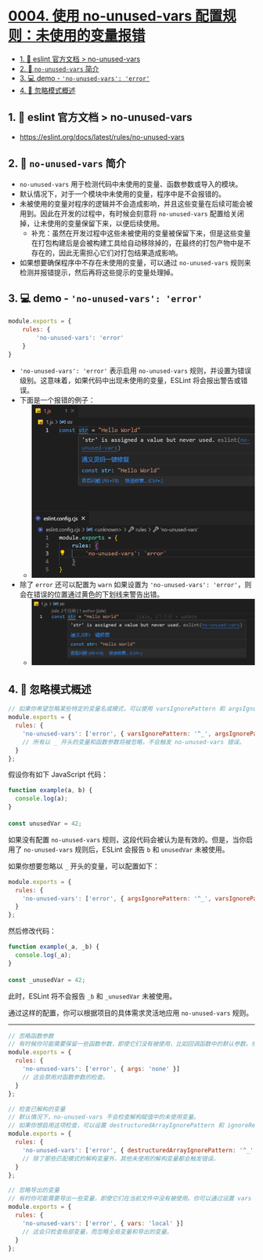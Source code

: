 # [0004. 使用 no-unused-vars 配置规则：未使用的变量报错](https://github.com/Tdahuyou/eslint/tree/main/0004.%20%E4%BD%BF%E7%94%A8%20no-unused-vars%20%E9%85%8D%E7%BD%AE%E8%A7%84%E5%88%99%EF%BC%9A%E6%9C%AA%E4%BD%BF%E7%94%A8%E7%9A%84%E5%8F%98%E9%87%8F%E6%8A%A5%E9%94%99)

<!-- region:toc -->
- [1. 🔗 eslint 官方文档 > no-unused-vars](#1--eslint-官方文档->-no-unused-vars)
- [2. 📒 `no-unused-vars` 简介](#2--no-unused-vars-简介)
- [3. 💻 demo - `'no-unused-vars': 'error'`](#3--demo---'no-unused-vars'-'error')
- [4. 📒 忽略模式概述](#4--忽略模式概述)
<!-- endregion:toc -->

## 1. 🔗 eslint 官方文档 > no-unused-vars

- https://eslint.org/docs/latest/rules/no-unused-vars

## 2. 📒 `no-unused-vars` 简介

- `no-unused-vars` 用于检测代码中未使用的变量、函数参数或导入的模块。
- 默认情况下，对于一个模块中未使用的变量，程序中是不会报错的。
- 未被使用的变量对程序的逻辑并不会造成影响，并且这些变量在后续可能会被用到。因此在开发的过程中，有时候会刻意将 `no-unused-vars` 配置给关闭掉，让未使用的变量保留下来，以便后续使用。
  - 补充：虽然在开发过程中这些未被使用的变量被保留下来，但是这些变量在打包构建后是会被构建工具给自动移除掉的，在最终的打包产物中是不存在的，因此无需担心它们对打包结果造成影响。
- 如果想要确保程序中不存在未使用的变量，可以通过 `no-unused-vars` 规则来检测并报错提示，然后再将这些提示的变量处理掉。

## 3. 💻 demo - `'no-unused-vars': 'error'`

```js
module.exports = {
    rules: {
        'no-unused-vars': 'error'
    }
}
```

- `'no-unused-vars': 'error'` 表示启用 `no-unused-vars` 规则，并设置为错误级别。这意味着，如果代码中出现未使用的变量，ESLint 将会报出警告或错误。
- 下面是一个报错的例子：
  - ![](md-imgs/2024-09-29-13-03-19.png)
- 除了 `error` 还可以配置为  `warn` 如果设置为 `'no-unused-vars': 'error'`，则会在错误的位置通过黄色的下划线来警告出错。
  - ![](md-imgs/2024-11-28-17-33-23.png)

## 4. 📒 忽略模式概述

```javascript
// 如果你希望忽略某些特定的变量名或模式，可以使用 varsIgnorePattern 和 argsIgnorePattern 选项：
module.exports = {
  rules: {
    'no-unused-vars': ['error', { varsIgnorePattern: '^_', argsIgnorePattern: '^_' }]
    // 所有以 _ 开头的变量和函数参数将被忽略，不会触发 no-unused-vars 错误。
  }
};
```


假设你有如下 JavaScript 代码：

```javascript
function example(a, b) {
  console.log(a);
}

const unusedVar = 42;
```

如果没有配置 `no-unused-vars` 规则，这段代码会被认为是有效的。但是，当你启用了 `no-unused-vars` 规则后，ESLint 会报告 `b` 和 `unusedVar` 未被使用。

如果你想要忽略以 `_` 开头的变量，可以配置如下：

```javascript
module.exports = {
  rules: {
    'no-unused-vars': ['error', { argsIgnorePattern: '^_', varsIgnorePattern: '^_' }]
  }
};
```

然后修改代码：

```javascript
function example(_a, _b) {
  console.log(_a);
}

const _unusedVar = 42;
```

此时，ESLint 将不会报告 `_b` 和 `_unusedVar` 未被使用。

通过这样的配置，你可以根据项目的具体需求灵活地应用 `no-unused-vars` 规则。

---

```javascript
// 忽略函数参数
// 有时候你可能需要保留一些函数参数，即使它们没有被使用，比如回调函数中的默认参数。你可以通过设置 args 选项来调整这一点：
module.exports = {
  rules: {
    'no-unused-vars': ['error', { args: 'none' }]
    // 这会禁用对函数参数的检查。
  }
};
```

```javascript
// 检查已解构的变量
// 默认情况下，no-unused-vars 不会检查解构赋值中的未使用变量。
// 如果你想启用这项检查，可以设置 destructuredArrayIgnorePattern 和 ignoreRestSiblings 选项：
module.exports = {
  rules: {
    'no-unused-vars': ['error', { destructuredArrayIgnorePattern: '^_' }]
    // 除了那些匹配模式的解构变量外，其他未使用的解构变量都会触发错误。
  }
};
```

```javascript
// 忽略导出的变量
// 有时你可能需要导出一些变量，即使它们在当前文件中没有被使用。你可以通过设置 vars 选项来调整这一点：
module.exports = {
  rules: {
    'no-unused-vars': ['error', { vars: 'local' }]
    // 这会只检查局部变量，而忽略全局变量和导出的变量。
  }
};
```
